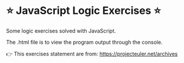 # :star: JavaScript Logic Exercises :star:
Some logic exercises solved with JavaScript.

The .html file is to view the program output through the console.

:point_right: This exercises statement are from: https://projecteuler.net/archives
